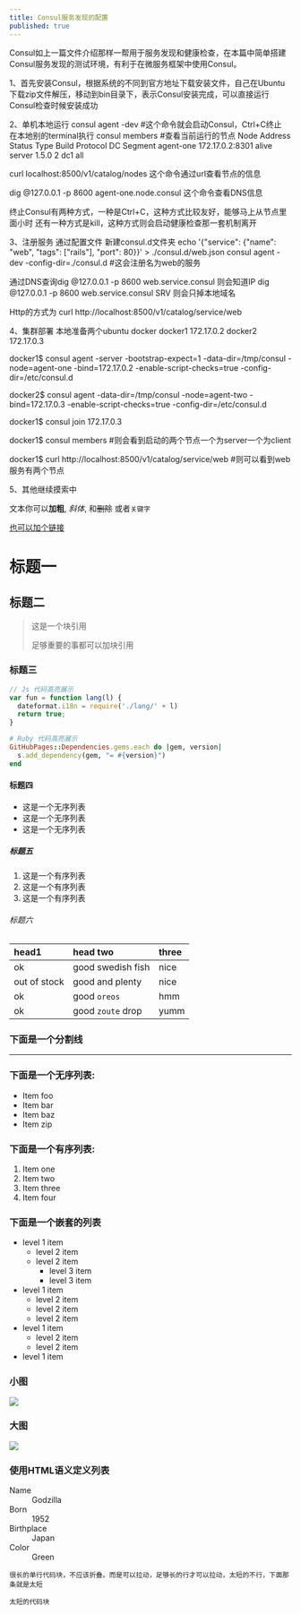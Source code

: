 ```yaml
---
title: Consul服务发现的配置
published: true
---
```


Consul如上一篇文件介绍那样一帮用于服务发现和健康检查，在本篇中简单搭建Consul服务发现的测试环境，有利于在微服务框架中使用Consul。

1、首先安装Consul，根据系统的不同到官方地址下载安装文件，自己在Ubuntu下载zip文件解压，移动到bin目录下，表示Consul安装完成，可以直接运行Consul检查时候安装成功

2、单机本地运行
consul agent -dev  #这个命令就会启动Consul，Ctrl+C终止
在本地别的terminal执行
consul members #查看当前运行的节点
Node       Address          Status  Type    Build  Protocol  DC   Segment
agent-one  172.17.0.2:8301  alive   server  1.5.0  2         dc1  all

curl localhost:8500/v1/catalog/nodes
这个命令通过url查看节点的信息

dig @127.0.0.1 -p 8600 agent-one.node.consul
这个命令查看DNS信息

终止Consul有两种方式，一种是Ctrl+C，这种方式比较友好，能够马上从节点里面小时
还有一种方式是kill，这种方式则会启动健康检查那一套机制离开

3、注册服务
通过配置文件
新建consul.d文件夹
echo '{"service": {"name": "web", "tags": ["rails"], "port": 80}}' > ./consul.d/web.json
consul agent -dev -config-dir=./consul.d #这会注册名为web的服务

通过DNS查询dig @127.0.0.1 -p 8600 web.service.consul 则会知道IP
dig @127.0.0.1 -p 8600 web.service.consul SRV 则会只掉本地域名

Http的方式为 curl http://localhost:8500/v1/catalog/service/web

4、集群部署
本地准备两个ubuntu docker
docker1 172.17.0.2
docker2 172.17.0.3

docker1$ consul agent -server -bootstrap-expect=1 -data-dir=/tmp/consul -node=agent-one -bind=172.17.0.2 -enable-script-checks=true -config-dir=/etc/consul.d

docker2$ consul agent -data-dir=/tmp/consul -node=agent-two -bind=172.17.0.3 -enable-script-checks=true -config-dir=/etc/consul.d

docker1$ consul join 172.17.0.3

docker1$ consul members  #则会看到启动的两个节点一个为server一个为client

docker1$ curl http://localhost:8500/v1/catalog/service/web  #则可以看到web服务有两个节点


5、其他继续摸索中


文本你可以**加粗**, _斜体_, 和~~删除~~ 或者`关键字`

[也可以加个链接](www.baidu.com)

# [](#header-1)标题一

## [](#header-2)标题二

> 这是一个块引用
>
> 足够重要的事都可以加块引用

### [](#header-3)标题三

```js
// Js 代码高亮展示
var fun = function lang(l) {
  dateformat.i18n = require('./lang/' + l)
  return true;
}
```

```ruby
# Ruby 代码高亮展示
GitHubPages::Dependencies.gems.each do |gem, version|
  s.add_dependency(gem, "= #{version}")
end
```

#### [](#header-4)标题四

*   这是一个无序列表
*   这是一个无序列表
*   这是一个无序列表

##### [](#header-5)标题五

1.  这是一个有序列表
2.  这是一个有序列表
3.  这是一个有序列表

###### [](#header-6)标题六

| head1        | head two          | three |
|:-------------|:------------------|:------|
| ok           | good swedish fish | nice  |
| out of stock | good and plenty   | nice  |
| ok           | good `oreos`      | hmm   |
| ok           | good `zoute` drop | yumm  |

### 下面是一个分割线

* * *

### 下面是一个无序列表:

*   Item foo
*   Item bar
*   Item baz
*   Item zip

### 下面是一个有序列表:

1.  Item one
1.  Item two
1.  Item three
1.  Item four

### 下面是一个嵌套的列表

- level 1 item
  - level 2 item
  - level 2 item
    - level 3 item
    - level 3 item
- level 1 item
  - level 2 item
  - level 2 item
  - level 2 item
- level 1 item
  - level 2 item
  - level 2 item
- level 1 item

### 小图

![](https://assets-cdn.github.com/images/icons/emoji/octocat.png)

### 大图

![](https://guides.github.com/activities/hello-world/branching.png)


### 使用HTML语义定义列表

<dl>
<dt>Name</dt>
<dd>Godzilla</dd>
<dt>Born</dt>
<dd>1952</dd>
<dt>Birthplace</dt>
<dd>Japan</dd>
<dt>Color</dt>
<dd>Green</dd>
</dl>

```
很长的单行代码块，不应该折叠。而是可以拉动，足够长的行才可以拉动，太短的不行，下面那条就是太短
```

```
太短的代码块
```
